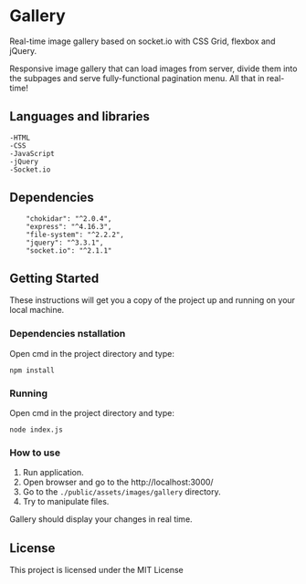 # Gallery

Real-time image gallery based on socket.io with CSS Grid, flexbox and jQuery.

Responsive image gallery that can load images from server, divide them into the subpages and serve fully-functional pagination menu. All that in real-time!

## Languages and libraries

    -HTML  
    -CSS  
    -JavaScript  
    -jQuery  
    -Socket.io

## Dependencies

        "chokidar": "^2.0.4",
        "express": "^4.16.3",
        "file-system": "^2.2.2",
        "jquery": "^3.3.1",
        "socket.io": "^2.1.1"

## Getting Started

These instructions will get you a copy of the project up and running on your local machine.

### Dependencies nstallation

Open cmd in the project directory and type:
```
npm install
```

### Running

Open cmd in the project directory and type:
```
node index.js
```

### How to use

1. Run application.
2. Open browser and go to the http://localhost:3000/
3. Go to the ```./public/assets/images/gallery``` directory.  
4. Try to manipulate files.  

Gallery should display your changes in real time.

## License

This project is licensed under the MIT License
